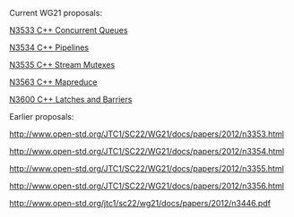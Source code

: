 Current WG21 proposals:

[N3533	C++ Concurrent Queues](http://www.open-std.org/jtc1/sc22/wg21/docs/papers/2013/n3533.html)

[N3534	C++ Pipelines](http://www.open-std.org/jtc1/sc22/wg21/docs/papers/2013/n3534.html)

[N3535	C++ Stream Mutexes](http://www.open-std.org/jtc1/sc22/wg21/docs/papers/2013/n3535.html)

[N3563	C++ Mapreduce](http://www.open-std.org/jtc1/sc22/wg21/docs/papers/2013/n3563.pdf)

[N3600	C++ Latches and Barriers](http://www.open-std.org/jtc1/sc22/wg21/docs/papers/2013/n3600.html)


Earlier proposals:

http://www.open-std.org/JTC1/SC22/WG21/docs/papers/2012/n3353.html

http://www.open-std.org/JTC1/SC22/WG21/docs/papers/2012/n3354.html

http://www.open-std.org/JTC1/SC22/WG21/docs/papers/2012/n3355.html

http://www.open-std.org/JTC1/SC22/WG21/docs/papers/2012/n3356.html

http://www.open-std.org/jtc1/sc22/wg21/docs/papers/2012/n3446.pdf